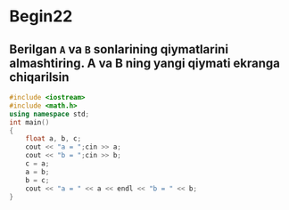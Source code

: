 # Begin22
## Berilgan `A` va `B` sonlarining qiymatlarini almashtiring. A va B ning yangi qiymati ekranga chiqarilsin
```cpp
#include <iostream>
#include <math.h>
using namespace std;
int main()
{
    float a, b, c;
    cout << "a = ";cin >> a;
    cout << "b = ";cin >> b;
    c = a;
    a = b;
    b = c;
    cout << "a = " << a << endl << "b = " << b;
}
```
